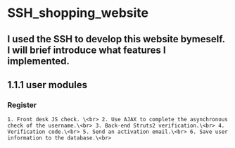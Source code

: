 # SSH_shopping_website
## I used the SSH to develop this website bymeself. I will brief introduce what features I implemented.

## 1.1.1 user modules
### Register

`1. Front desk JS check. \<br>
2. Use AJAX to complete the asynchronous check of the username.\<br>
3. Back-end Struts2 verification.\<br>
4. Verification code.\<br>
5. Send an activation email.\<br>
6. Save user information to the database.\<br>`
